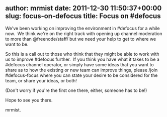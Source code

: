author: mrmist
date: 2011-12-30 11:50:37+00:00
slug: focus-on-defocus
title: Focus on #defocus
---
We've been working on improving the environment in #defocus for a while now.  We think we're on the right track with opening up channel moderation to more than @freenode/staff/ but we need your help to get to where we want to be.

So this is a call out to those who think that they might be able to work with us to improve #defocus further.  If you think you have what it takes to be a #defocus channel operator, or simply have some ideas that you want to share as to how the existing or new team can improve things, please /join #defocus-focus where you can state your desire to be considered for the team, or share your ideas, or both!

(Don't worry if you're the first one there, either, someone has to be!)

Hope to see you there.

mrmist.
